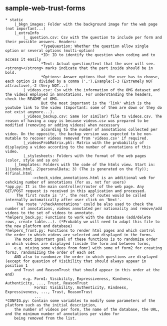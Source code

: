 ## sample-web-trust-forms

    * static
        |_bkgn_images: Folder with the background image for the web page (not important...)
        |_extraInfo
            |_ question.csv: Csv with the question to include per form and their possible answers. Headers:
                    *TypeQuestion: Whether the question allow single option or several options (multi-option)
                    *ID: ID to identify the question when coding and to access it easily
                    *Text: Actual question/text that the user will see. <strong></strong> marks indicate that the part inside should be in bold.
                    *Options: Answer options that the user has to choose, each option is divided by a comma (',').Example:[-3 (Extremely NOT attractive),-2 (Very NOT...]
            |_videos.csv: Csv with the information of the OMG dataset and the videos employed in annotations. For understanding the headers, check the README of OMG.
                    But the most important is the 'link' which is the youtube link to the video (Important: some of them are down or they do not exist anymore...).
            |_videos_backup.csv: Same (or similar) file to videos.csv. The reason of having a copy is because videos.csv was prepared to be modified (removing or adding videos) when necessary
                    according to the number of annotations collected per video. On the opposite, the backup version was expected to be non-mutable to recover videos removed from 'videos.csv' if required.
            |_videosProbMatrix.pkl: Matrix with the probability of displaying a video according to the number of annotations of this video.
            |_stylesheets: Folders with the format of the web pages (color, style and so on)
        |_templates: Folders with the code of the htmls view. Start in: 1)index.html, 2)personalData; 3) (The is generated on the fly)); 4)final.html
                ->check_video_annotations.html is an additional web for cehcking number of annotations (for us, not for users)
    *app.py: It is the main controller/router of the web page. Any GET/POST request is received in this application and processed.
         The first route is '/', the rest of routes would be called internally automatically after user click on 'Next'.
         The route '/checkAnnotations' could be also used to check the number of annotations, videos annotated per nationality and remove/add videos to the set of videos to annotate.
    *helpers_back.py: Functions to work with the database (add/delete rows, create table...). (*Probably we will need to adapt this file to the new platform and database)
    *helpers_front.py: Functions to render html pages and which control the order in which videos are selected and displayed in the forms.
        The most important goal of these functions is to randomize order in whcih videos are displayed (inside the form and between forms,
        e.g. mixing some videos from fomr1 with some of form2 for creating form3, randomizing the order of each set
        AND also to randomize the order in which questions are displayed (except for question of Visibility that should always appear in position 1
        and Trust and ReasonTrust that should appear in this order at the end)
            e.g. Form1: Visibility, Expressiveness, Kindness, Authenticity, ..., Trust, ReasonTrust
                 Form2: Visibility, Authenticity, Kindness, Expressiveness, ..., Trust, ReasonTrust
                 ...
    *CONFIG.py: Contain some variables to modify some parameters of the platform such as the initial description,
        the number of videos per form, the name of the database, the URL, and the minimum number of annotations per video for
        being removed from the list.

